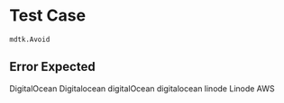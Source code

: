 # Test Case

    mdtk.Avoid

## Error Expected

DigitalOcean
Digitalocean
digitalOcean
digitalocean
linode
Linode
AWS
